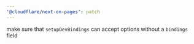 ```yaml
---
'@cloudflare/next-on-pages': patch
---
```


make sure that `setupDevBindings` can accept options without a `bindings` field

